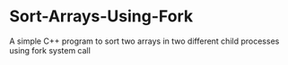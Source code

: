 # Sort-Arrays-Using-Fork
A simple C++ program to sort two arrays in two different child processes using fork system call
